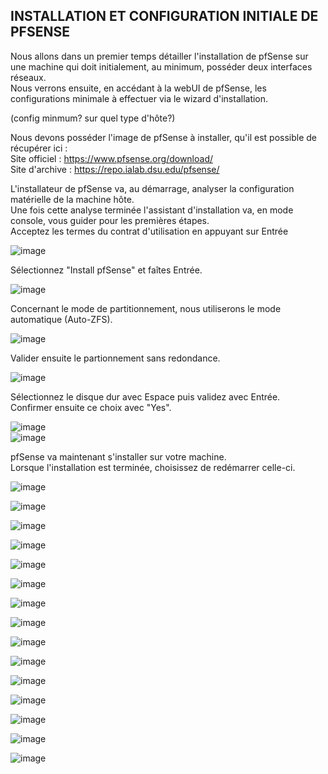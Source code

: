 ## INSTALLATION ET CONFIGURATION INITIALE DE PFSENSE

Nous allons dans un premier temps détailler l'installation de pfSense sur une machine qui doit initialement, au minimum, posséder deux interfaces réseaux.  
Nous verrons ensuite, en accédant à la webUI de pfSense, les configurations minimale à effectuer via le wizard d'installation.    

(config minmum? sur quel type d'hôte?)  

Nous devons posséder l'image de pfSense à installer, qu'il est possible de récupérer ici :  
Site officiel : https://www.pfsense.org/download/  
Site d'archive : https://repo.ialab.dsu.edu/pfsense/  

L'installateur de pfSense va, au démarrage, analyser la configuration matérielle de la machine hôte.  
Une fois cette analyse terminée l'assistant d'installation va, en mode console, vous guider pour les premières étapes.  
Acceptez les termes du contrat d'utilisation en appuyant sur Entrée  

![image](/pfSense_Install/1-Install.png)  

Sélectionnez "Install pfSense" et faîtes Entrée.  

![image](/pfSense_Install/2-Install.png)  

Concernant le mode de partitionnement, nous utiliserons le mode automatique (Auto-ZFS).   

![image](/pfSense_Install/3-Install.png)  

Valider ensuite le partionnement sans redondance.   

![image](/pfSense_Install/4-Install.png)  

Sélectionnez le disque dur avec Espace puis validez avec Entrée.  
Confirmer ensuite ce choix avec "Yes".  

![image](/pfSense_Install/5-Install.png)  
![image](/pfSense_Install/6-Install.png)  

pfSense va maintenant s'installer sur votre machine.  
Lorsque l'installation est terminée, choisissez de redémarrer celle-ci.  

![image](/pfSense_Install/7-Install.png)  



![image](/pfSense_Install/8-Install.png)  


![image](/pfSense_Install/9-Install.png)  


![image](/pfSense_Install/10-Install.png)  


![image](/pfSense_Install/11-Install.png)  


![image](/pfSense_Install/12-Install.png)  


![image](/pfSense_Install/13-Install.png)  


![image](/pfSense_Install/14-Install.png)  


![image](/pfSense_Install/15-Install.png)  


![image](/pfSense_Install/16-Install.png)  


![image](/pfSense_Install/17-Install.png)  


![image](/pfSense_Install/18-Install.png)  


![image](/pfSense_Install/19-Install.png)  


![image](/pfSense_Install/20-Install.png) 


![image](/pfSense_Install/21-Install.png)  


